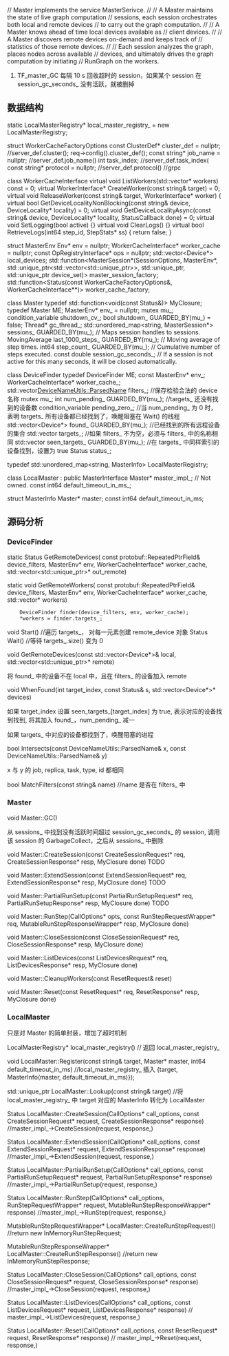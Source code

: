 
// Master implements the service MasterSerivce.
//
// A Master maintains the state of live graph computation
// sessions, each session orchestrates both local and remote devices
// to carry out the graph computation.
//
// A Master knows ahead of time local devices available as
// client devices.
//
// A Master discovers remote devices on-demand and keeps track of
// statistics of those remote devices.
//
// Each session analyzes the graph, places nodes across available
// devices, and ultimately drives the graph computation by initiating
// RunGraph on the workers.

1. TF_master_GC  每隔 10 s 回收超时的 session，如果某个 session 在 session_gc_seconds_ 没有活跃，就被删掉

## 数据结构

static LocalMasterRegistry* local_master_registry_ = new LocalMasterRegistry;


struct WorkerCacheFactoryOptions
  const ClusterDef* cluster_def = nullptr; //server_def.cluster(); req->config().cluster_def();
  const string* job_name = nullptr; //server_def.job_name()
  int task_index; //server_def.task_index(
  const string* protocol = nullptr; //server_def.protocol()  //grpc

class WorkerCacheInterface
  virtual void ListWorkers(std::vector<string>* workers) const = 0;
  virtual WorkerInterface* CreateWorker(const string& target) = 0;
  virtual void ReleaseWorker(const string& target, WorkerInterface* worker) {
  virtual bool GetDeviceLocalityNonBlocking(const string& device, DeviceLocality* locality) = 0;
  virtual void GetDeviceLocalityAsync(const string& device, DeviceLocality* locality, StatusCallback done) = 0;
  virtual void SetLogging(bool active) {}
  virtual void ClearLogs() {}
  virtual bool RetrieveLogs(int64 step_id, StepStats* ss) { return false; }


struct MasterEnv
  Env* env = nullptr;
  WorkerCacheInterface* worker_cache = nullptr;
  const OpRegistryInterface* ops = nullptr;
  std::vector<Device*> local_devices;
  std::function<MasterSession*(SessionOptions, MasterEnv*, std::unique_ptr<std::vector<std::unique_ptr<Device>>>,
      std::unique_ptr<WorkerCacheInterface>, std::unique_ptr<DeviceSet> device_set)>
      master_session_factory;
  std::function<Status(const WorkerCacheFactoryOptions&, WorkerCacheInterface**)> worker_cache_factory;

class Master
  typedef std::function<void(const Status&)> MyClosure;
  typedef Master ME;
  MasterEnv* env_ = nullptr;
  mutex mu_;
  condition_variable shutdown_cv_;
  bool shutdown_ GUARDED_BY(mu_) = false;
  Thread* gc_thread_;
  std::unordered_map<string, MasterSession*> sessions_ GUARDED_BY(mu_); // Maps session handles to sessions.
  MovingAverage last_1000_steps_ GUARDED_BY(mu_); // Moving average of step times.
  int64 step_count_ GUARDED_BY(mu_); // Cumulative number of steps executed.
  const double session_gc_seconds_; // If a session is not active for this many seconds, it will be closed automatically.

class DeviceFinder
  typedef DeviceFinder ME;
  const MasterEnv* env_;
  WorkerCacheInterface* worker_cache_;
  std::vector<DeviceNameUtils::ParsedName> filters_; //保存检验合法的  device 名称
  mutex mu_;
  int num_pending_ GUARDED_BY(mu_); //targets_  还没有找到的设备数
  condition_variable pending_zero_; //当 num_pending_ 为 0 时， 表明  targets_ 所有设备都已经找到了，唤醒阻塞在 Wait() 的线程
  std::vector<Device*> found_ GUARDED_BY(mu_); //已经找到的所有远程设备的集合
  std::vector<string> targets_; //如果 filters_ 不为空，必须与 filters_ 中的名称相同
  std::vector<bool> seen_targets_ GUARDED_BY(mu_); //在 targets_ 中同样索引的设备找到，设置为 true
  Status status_;


typedef std::unordered_map<string, MasterInfo> LocalMasterRegistry;

class LocalMaster : public MasterInterface
  Master* master_impl_;  // Not owned.
  const int64 default_timeout_in_ms_;

struct MasterInfo
  Master* master;
  const int64 default_timeout_in_ms;



## 源码分析


### DeviceFinder

static Status GetRemoteDevices( const protobuf::RepeatedPtrField<string>& device_filters, MasterEnv* env,
      WorkerCacheInterface* worker_cache,
      std::vector<std::unique_ptr<Device>>* out_remote)

static void GetRemoteWorkers(
      const protobuf::RepeatedPtrField<string>& device_filters, MasterEnv* env,
      WorkerCacheInterface* worker_cache, std::vector<string>* workers)

```
    DeviceFinder finder(device_filters, env, worker_cache);
    *workers = finder.targets_;
```

void Start() //遍历 targets_， 对每一元素创建 remote_device 对象
Status Wait() //等待 targets_.size() 变为 0

void GetRemoteDevices(const std::vector<Device*>& local, std::vector<std::unique_ptr<Device>>* remote)

将 found_ 中的设备不在 local 中，且在 filters_ 的设备加入 remote

void WhenFound(int target_index, const Status& s, std::vector<Device*>* devices)

如果 target_index 设置 seen_targets_[target_index] 为 true, 表示对应的设备找到找到, 将其加入 found_，num_pending_ 减一

如果 targets_ 中对应的设备都找到了，唤醒阻塞的进程

bool Intersects(const DeviceNameUtils::ParsedName& x, const DeviceNameUtils::ParsedName& y)

x 与 y 的 job, replica, task, type, id 都相同

bool MatchFilters(const string& name) //name 是否在 filters_ 中

### Master

void Master::GC()

从 sessions_ 中找到没有活跃时间超过  session_gc_seconds_ 的  session, 调用该 session 的 GarbageCollect，之后从  sessions_ 中删除

void Master::CreateSession(const CreateSessionRequest* req, CreateSessionResponse* resp, MyClosure done)
TODO

void Master::ExtendSession(const ExtendSessionRequest* req, ExtendSessionResponse* resp, MyClosure done)
TODO

void Master::PartialRunSetup(const PartialRunSetupRequest* req, PartialRunSetupResponse* resp, MyClosure done)
TODO

void Master::RunStep(CallOptions* opts, const RunStepRequestWrapper* req, MutableRunStepResponseWrapper* resp, MyClosure done)

void Master::CloseSession(const CloseSessionRequest* req, CloseSessionResponse* resp, MyClosure done)

void Master::ListDevices(const ListDevicesRequest* req, ListDevicesResponse* resp, MyClosure done)

void Master::CleanupWorkers(const ResetRequest& reset)

void Master::Reset(const ResetRequest* req, ResetResponse* resp, MyClosure done)
### LocalMaster

只是对 Master 的简单封装，增加了超时机制

LocalMasterRegistry* local_master_registry() // 返回 local_master_registry_


void LocalMaster::Register(const string& target, Master* master, int64 default_timeout_in_ms) //local_master_registry_ 插入 {target, MasterInfo(master, default_timeout_in_ms)});

std::unique_ptr<LocalMaster> LocalMaster::Lookup(const string& target) //将 local_master_registry_ 中 target 对应的  MasterInfo 转化为 LocalMaster

Status LocalMaster::CreateSession(CallOptions* call_options, const CreateSessionRequest* request, CreateSessionResponse* response) //master_impl_->CreateSession(request, response,)

Status LocalMaster::ExtendSession(CallOptions* call_options, const ExtendSessionRequest* request, ExtendSessionResponse* response) //master_impl_->ExtendSession(request, response,)

Status LocalMaster::PartialRunSetup(CallOptions* call_options, const PartialRunSetupRequest* request, PartialRunSetupResponse* response) //master_impl_->PartialRunSetup(request, response,)

Status LocalMaster::RunStep(CallOptions* call_options, RunStepRequestWrapper* request, MutableRunStepResponseWrapper* response) //master_impl_->RunStep(request, response,)

MutableRunStepRequestWrapper* LocalMaster::CreateRunStepRequest() //return new InMemoryRunStepRequest;

MutableRunStepResponseWrapper* LocalMaster::CreateRunStepResponse() //return new InMemoryRunStepResponse;

Status LocalMaster::CloseSession(CallOptions* call_options, const CloseSessionRequest* request, CloseSessionResponse* response) //master_impl_->CloseSession(request, response,)

Status LocalMaster::ListDevices(CallOptions* call_options, const ListDevicesRequest* request, ListDevicesResponse* response) // master_impl_->ListDevices(request, response,)

Status LocalMaster::Reset(CallOptions* call_options, const ResetRequest* request, ResetResponse* response) // master_impl_->Reset(request, response,)

